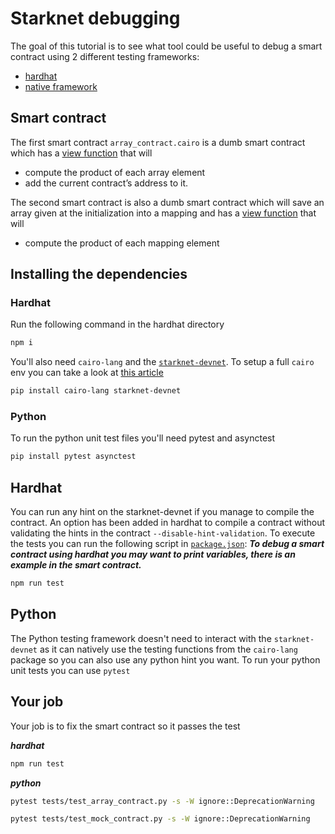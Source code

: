 # Starknet debugging

The goal of this tutorial is to see what tool could be useful to debug a smart contract using 2 different testing frameworks:

- [hardhat](https://github.com/Shard-Labs/starknet-hardhat-plugin)
- [native framework](https://www.cairo-lang.org/docs/hello_starknet/unit_tests.html)

## Smart contract

The first smart contract `array_contract.cairo` is a dumb smart contract which has a [view function](https://www.cairo-lang.org/docs/hello_starknet/intro.html) that will

- compute the product of each array element
- add the current contract’s address to it.

The second smart contract is also a dumb smart contract which will save an array given at the initialization into a mapping and has a [view function](https://www.cairo-lang.org/docs/hello_starknet/intro.html) that will

- compute the product of each mapping element

## Installing the dependencies

### Hardhat

Run the following command in the hardhat directory

```bash
npm i
```

You'll also need `cairo-lang` and the [`starknet-devnet`](https://github.com/Shard-Labs/starknet-devnet). To setup a full `cairo` env you can take a look at [this article](https://medium.com/starknet-edu/the-ultimate-starknet-dev-environment-716724aef4a7)

```bash
pip install cairo-lang starknet-devnet
```

### Python

To run the python unit test files you'll need pytest and asynctest

```bash
pip install pytest asynctest
```

## Hardhat

You can run any hint on the starknet-devnet if you manage to compile the contract. An option has been added in hardhat to compile a contract without validating the hints in the contract `--disable-hint-validation`. To execute the tests you can run the following script in [`package.json`](hardhat/package.json):
***To debug a smart contract using hardhat you may want to print variables, there is an example in the smart contract.***

```bash
npm run test
```

## Python

The Python testing framework doesn't need to interact with the `starknet-devnet` as it can natively use the testing functions from the `cairo-lang` package so you can also use any python hint you want. To run your python unit tests you can use `pytest`

## Your job

Your job is to fix the smart contract so it passes the test

***hardhat***

```bash
npm run test
```

***python***

```bash
pytest tests/test_array_contract.py -s -W ignore::DeprecationWarning
```

```bash
pytest tests/test_mock_contract.py -s -W ignore::DeprecationWarning
```
